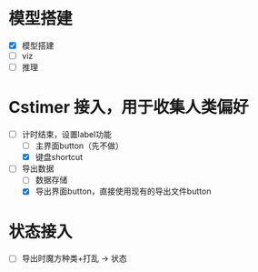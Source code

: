 # 模型搭建

- [x] 模型搭建
- [ ] viz
- [ ] 推理

# Cstimer 接入，用于收集人类偏好

- [ ] 计时结束，设置label功能
    - [ ] 主界面button（先不做）
    - [x] 键盘shortcut
- [ ] 导出数据
    - [ ] 数据存储
    - [x] 导出界面button，直接使用现有的导出文件button

# 状态接入

- [ ] 导出时魔方种类+打乱 -> 状态